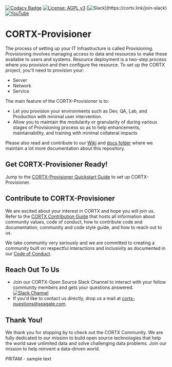 [![Codacy Badge](https://app.codacy.com/project/badge/Grade/1919635cce7e4677b74976a81fdffe75)](https://www.codacy.com/gh/Seagate/cortx-prvsnr/dashboard?utm_source=github.com&amp;utm_medium=referral&amp;utm_content=Seagate/cortx-prvsnr&amp;utm_campaign=Badge_Grade) [![License: AGPL v3](https://img.shields.io/badge/License-AGPL%20v3-blue.svg)](https://github.com/Seagate/cortx-prvsnr/blob/main/LICENSE) [![Slack](https://img.shields.io/badge/chat-on%20Slack-blue")](https://cortx.link/join-slack) [![YouTube](https://img.shields.io/badge/Video-YouTube-red)](https://cortx.link/videos)

# CORTX-Provisioner

The process of setting up your IT Infrastructure is called Provisioning. Provisioning involves managing access to data and resources to make these available to users and systems. Resource deployment is a two-step process where you provision and then configure the resource. To set up the CORTX project, you'll need to provision your:

- Server 
- Network 
- Service 

The main feature of the CORTX-Provisioner is to:
- Let you provision your environments such as Dev, QA, Lab, and Production with minimal user intervention.
- Allow you to maintain the modularity or granularity of during various stages of Provisioning process so as to help enhancements, maintainability, and training with minimal collateral impacts

Please also read and contribute to our [Wiki](https://github.com/Seagate/cortx-prvsnr/wiki) and [docs folder](/docs) where we maintain a lot more documentation about this repository.

## Get CORTX-Provisioner Ready! 

Jump to the [CORTX-Provisioner Quickstart Guide](Cortx-ProvisionerQuickstartGuide.md) to set up CORTX-Provisioner. 

## Contribute to CORTX-Provisioner

We are excited about your interest in CORTX and hope you will join us. Refer to the [CORTX Contribution Guide](CONTRIBUTING.md) that hosts all information about community values, code of conduct, how to contribute code and documentation, community and code style guide, and how to reach out to us. 

We take community very seriously and we are committed to creating a community built on respectful interactions and inclusivity as documented in our [Code of Conduct](https://github.com/Seagate/cortx/blob/main/CODE_OF_CONDUCT.md).

## Reach Out To Us

- Join our CORTX-Open Source Slack Channel to interact with your fellow community members and gets your questions answered. [![Slack Channel](https://img.shields.io/badge/chat-on%20Slack-blue)](https://join.slack.com/t/cortxcommunity/shared_invite/zt-femhm3zm-yiCs5V9NBxh89a_709FFXQ?)
- If you'd like to contact us directly, drop us a mail at cortx-questions@seagate.com.

## Thank You!

We thank you for stopping by to check out the CORTX Community. We are fully dedicated to our mission to build open source technologies that help the world save unlimited data and solve challenging data problems. Join our mission to help reinvent a data-driven world.

PRITAM - sample text
